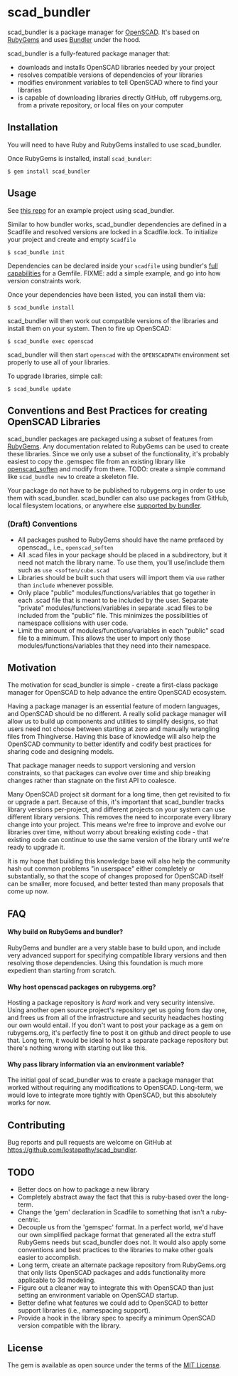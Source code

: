 # scad_bundler

scad_bundler is a package manager for [OpenSCAD](http://openscad.org).  It's based on [RubyGems](https://rubygems.org) and uses [Bundler](https://bundler.io) under the hood.

scad_bundler is a fully-featured package manager that:

* downloads and installs OpenSCAD libraries needed by your project
* resolves compatible versions of dependencies of your libraries
* modifies environment variables to tell OpenSCAD where to find your libraries
* is capable of downloading libraries directly GitHub, off rubygems.org, from a private repository, or local files on your computer

## Installation

You will need to have Ruby and RubyGems installed to use scad_bundler.

Once RubyGems is installed, install `scad_bundler`:

    $ gem install scad_bundler

## Usage

See [this repo](https://github.com/lostapathy/scad_bundler_example) for an example project using scad_bundler.


Similar to how bundler works, scad_bundler dependencies are defined in a Scadfile and resolved versions are locked in a Scadfile.lock.  To initialize your project and create and empty `Scadfile`

    $ scad_bundle init

Dependencies can be declared inside your `scadfile` using bundler's [full capabilities](https://bundler.io/gemfile.html) for a Gemfile.  FIXME: add a simple example, and go into how version constraints work.

Once your dependencies have been listed, you can install them via:

    $ scad_bundle install

scad_bundler will then work out compatible versions of the libraries and install them on your system.  Then to fire up OpenSCAD:

    $ scad_bundle exec openscad

scad_bundler will then start `openscad` with the `OPENSCADPATH` environment set properly to use all of your libraries.

To upgrade libraries, simple call:

    $ scad_bundle update

## Conventions and Best Practices for creating OpenSCAD Libraries

scad_bundler packages are packaged using a subset of features from [RubyGems](https://rubygems.org).  Any documentation related to RubyGems can be used to create these libraries.  Since we only use a subset of the functionality, it's probably easiest to copy the .gemspec file from an existing library like [openscad_soften](https://github.com/lostapathy/openscad-libs/tree/master/openscad_soften) and modify from there.  TODO: create a simple command like `scad_bundle new` to create a skeleton file.

Your package do not have to be published to rubygems.org in order to use them with scad_bundler.  scad_bundler can also use packages from GitHub, local filesystem locations, or anywhere else [supported by bundler](http://bundler.io/gemfile.html).

### (Draft) Conventions

* All packages pushed to RubyGems should have the name prefaced by openscad_, i.e., `openscad_soften`
* All .scad files in your package should be placed in a subdirectory, but it need not match the library name.  To use them, you'll use/include them such as `use <soften/cube.scad`
* Libraries should be built such that users will import them via `use` rather than `include` whenever possible.
* Only place "public" modules/functions/variables that go together in each .scad file that is meant to be included by the user.  Separate "private" modules/functions/variables in separate .scad files to be included from the "public" file.  This minimizes the possibilities of namespace collisions with user code.
* Limit the amount of modules/functions/variables in each "public" scad file to a minimum.  This allows the user to import only those modules/functions/variables that they need into their namespace.

## Motivation

The motivation for scad_bundler is simple - create a first-class package manager for OpenSCAD to help advance the entire OpenSCAD ecosystem.

Having a package manager is an essential feature of modern languages, and OpenSCAD should be no different. A really solid package manager will allow us to build up components and utilities to simplify designs, so that users need not choose between starting at zero and manually wrangling files from Thingiverse.  Having this base of knowledge will also help the OpenSCAD community to better identify and codify best practices for sharing code and designing models.

That package manager needs to support versioning and version constraints, so that packages can evolve over time and ship breaking changes rather than stagnate on the first API to coalesce.

Many OpenSCAD project sit dormant for a long time, then get revisited to fix or upgrade a part.  Because of this, it's important that scad_bundler tracks library versions per-project, and different projects on your system can use different library versions.  This removes the need to incorporate every library change into your project. This means we're free to improve and evolve our libraries over time, without worry about breaking existing code - that existing code can continue to use the same version of the library until we're ready to upgrade it.

It is my hope that building this knowledge base will also help the community hash out common problems "in userspace" either completely or substantially, so that the scope of changes proposed for OpenSCAD itself can be smaller, more focused, and better tested than many proposals that come up now.


## FAQ

#### Why build on RubyGems and bundler?

RubyGems and bundler are a very stable base to build upon, and include very advanced support for specifying compatible library versions and then resolving those dependencies.  Using this foundation is much more expedient than starting from scratch.

#### Why host openscad packages on rubygems.org?

Hosting a package repository is *hard* work and very security intensive. Using another open source project's repository get us going from day one, and frees us from all of the infrastructure and security headaches hosting our own would entail.  If you don't want to post your package as a gem on rubygems.org, it's perfectly fine to post it on github and direct people to use that.  Long term, it would be ideal to host a separate package repository but there's nothing wrong with starting out like this.

#### Why pass library information via an environment variable?

The initial goal of scad_bundler was to create a package manager that worked without requiring any modifications to OpenSCAD.  Long-term, we would love to integrate more tightly with OpenSCAD, but this absolutely works for now.

## Contributing

Bug reports and pull requests are welcome on GitHub at https://github.com/lostapathy/scad_bundler.

## TODO

* Better docs on how to package a new library
* Completely abstract away the fact that this is ruby-based over the long-term.
* Change the 'gem' declaration in Scadfile to something that isn't a ruby-centric.
* Decouple us from the 'gemspec' format.  In a perfect world, we'd have our own simplified package format that generated all the extra stuff RubyGems needs but scad_bundler does not.  It would also apply some conventions and best practices to the libraries to make other goals easier to accomplish.
* Long term, create an alternate package repository from RubyGems.org that only lists OpenSCAD packages and adds functionality more applicable to 3d modeling.
* Figure out a cleaner way to integrate this with OpenSCAD than just setting an environment variable on OpenSCAD startup.
* Better define what features we could add to OpenSCAD to better support libraries (i.e., namespacing support).
* Provide a hook in the library spec to specify a minimum OpenSCAD version compatible with the library.

## License

The gem is available as open source under the terms of the [MIT License](https://opensource.org/licenses/MIT).

